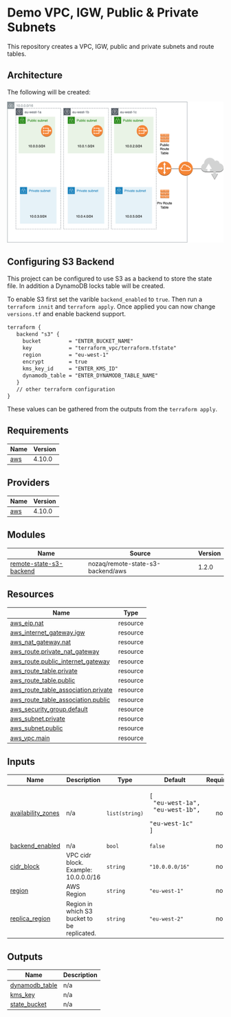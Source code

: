 # Demo VPC, IGW, Public & Private Subnets

This repository creates a VPC, IGW, public and private subnets and route tables. 

## Architecture

The following will be created: 

![image](assets/cloud_vpc.png)

## Configuring S3 Backend

This project can be configured to use S3 as a backend to store the state file. In addition a DynamoDB locks table will be created. 

To enable S3 first set the varible `backend_enabled` to `true`. Then run a `terraform innit` and `terraform apply`. Once applied you can now change `versions.tf` and enable backend support.

```
terraform {
   backend "s3" {
     bucket         = "ENTER_BUCKET_NAME"
     key            = "terraform_vpc/terraform.tfstate"
     region         = "eu-west-1"
     encrypt        = true
     kms_key_id     = "ENTER_KMS_ID"
     dynamodb_table = "ENTER_DYNAMODB_TABLE_NAME"
   }
   // other terraform configuration
}
```
These values can be gathered from the outputs from the `terraform apply`.

## Requirements

| Name | Version |
|------|---------|
| <a name="requirement_aws"></a> [aws](#requirement\_aws) | 4.10.0 |

## Providers

| Name | Version |
|------|---------|
| <a name="provider_aws"></a> [aws](#provider\_aws) | 4.10.0 |

## Modules

| Name | Source | Version |
|------|--------|---------|
| <a name="module_remote-state-s3-backend"></a> [remote-state-s3-backend](#module\_remote-state-s3-backend) | nozaq/remote-state-s3-backend/aws | 1.2.0 |

## Resources

| Name | Type |
|------|------|
| [aws_eip.nat](https://registry.terraform.io/providers/hashicorp/aws/4.10.0/docs/resources/eip) | resource |
| [aws_internet_gateway.igw](https://registry.terraform.io/providers/hashicorp/aws/4.10.0/docs/resources/internet_gateway) | resource |
| [aws_nat_gateway.nat](https://registry.terraform.io/providers/hashicorp/aws/4.10.0/docs/resources/nat_gateway) | resource |
| [aws_route.private_nat_gateway](https://registry.terraform.io/providers/hashicorp/aws/4.10.0/docs/resources/route) | resource |
| [aws_route.public_internet_gateway](https://registry.terraform.io/providers/hashicorp/aws/4.10.0/docs/resources/route) | resource |
| [aws_route_table.private](https://registry.terraform.io/providers/hashicorp/aws/4.10.0/docs/resources/route_table) | resource |
| [aws_route_table.public](https://registry.terraform.io/providers/hashicorp/aws/4.10.0/docs/resources/route_table) | resource |
| [aws_route_table_association.private](https://registry.terraform.io/providers/hashicorp/aws/4.10.0/docs/resources/route_table_association) | resource |
| [aws_route_table_association.public](https://registry.terraform.io/providers/hashicorp/aws/4.10.0/docs/resources/route_table_association) | resource |
| [aws_security_group.default](https://registry.terraform.io/providers/hashicorp/aws/4.10.0/docs/resources/security_group) | resource |
| [aws_subnet.private](https://registry.terraform.io/providers/hashicorp/aws/4.10.0/docs/resources/subnet) | resource |
| [aws_subnet.public](https://registry.terraform.io/providers/hashicorp/aws/4.10.0/docs/resources/subnet) | resource |
| [aws_vpc.main](https://registry.terraform.io/providers/hashicorp/aws/4.10.0/docs/resources/vpc) | resource |

## Inputs

| Name | Description | Type | Default | Required |
|------|-------------|------|---------|:--------:|
| <a name="input_availability_zones"></a> [availability\_zones](#input\_availability\_zones) | n/a | `list(string)` | <pre>[<br>  "eu-west-1a",<br>  "eu-west-1b",<br>  "eu-west-1c"<br>]</pre> | no |
| <a name="input_backend_enabled"></a> [backend\_enabled](#input\_backend\_enabled) | n/a | `bool` | `false` | no |
| <a name="input_cidr_block"></a> [cidr\_block](#input\_cidr\_block) | VPC cidr block. Example: 10.0.0.0/16 | `string` | `"10.0.0.0/16"` | no |
| <a name="input_region"></a> [region](#input\_region) | AWS Region | `string` | `"eu-west-1"` | no |
| <a name="input_replica_region"></a> [replica\_region](#input\_replica\_region) | Region in which S3 bucket to be replicated. | `string` | `"eu-west-2"` | no |

## Outputs

| Name | Description |
|------|-------------|
| <a name="output_dynamodb_table"></a> [dynamodb\_table](#output\_dynamodb\_table) | n/a |
| <a name="output_kms_key"></a> [kms\_key](#output\_kms\_key) | n/a |
| <a name="output_state_bucket"></a> [state\_bucket](#output\_state\_bucket) | n/a |